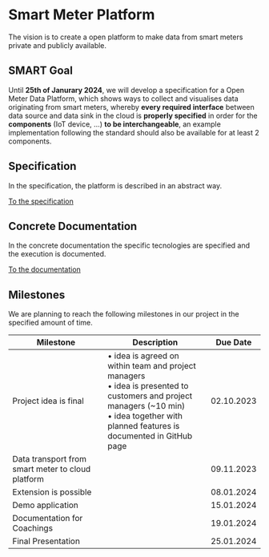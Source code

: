 # Smart Meter Platform

The vision is to create a open platform to make data from smart meters private and publicly available.

## SMART Goal

Until **25th of Janurary 2024**, we will develop a specification for a Open Meter Data Platform, which shows ways to collect and visualises data originating from smart meters, whereby **every required interface** between data source and data sink in the cloud is **properly specified** in order for the **components** (IoT device, …) **to be interchangeable**, an example implementation following the standard should also be available for at least 2 components.

## Specification

In the specification, the platform is described in an abstract way.

[To the specification](specification/overview.md) 
## Concrete Documentation

In the concrete documentation the specific tecnologies are specified and the execution is documented.

[To the documentation](documentation/overview.md) 
## Milestones

We are planning to reach the following milestones in our project in the specified amount of time.

| Milestone | Description | Due Date |
| -- | -- | -- |
| Project idea is final | • idea is agreed on within team and project managers<br>• idea is presented to customers and project managers (~10 min)<br>• idea together with planned features is documented in GitHub page | 02.10.2023 |
| Data transport from smart meter to cloud platform | | 09.11.2023 |
| Extension is possible | | 08.01.2024 |
| Demo application | | 15.01.2024 |
| Documentation for Coachings | | 19.01.2024 |
| Final Presentation| | 25.01.2024 |
